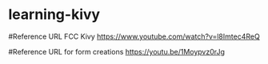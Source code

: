 # learning-kivy

#Reference URL FCC Kivy https://www.youtube.com/watch?v=l8Imtec4ReQ

#Reference URL for form creations https://youtu.be/1Moypvz0rJg